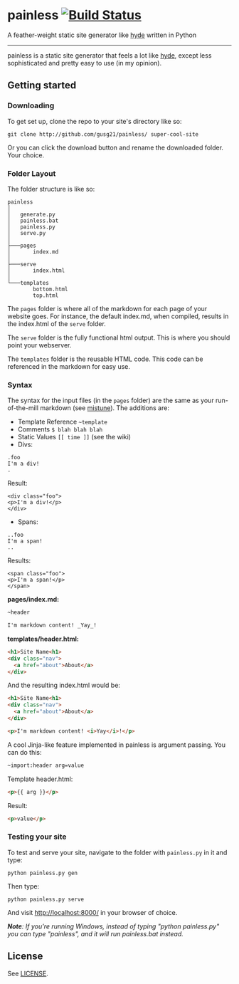 # painless [![Build Status](https://travis-ci.org/gusg21/painless.svg?branch=master)](https://travis-ci.org/gusg21/painless)
A feather-weight static site generator like [hyde][1] written in Python

*************************

painless is a static site generator that feels a lot like [hyde][1], except less sophisticated and pretty easy to use (in my opinion).

## Getting started

### Downloading

To get set up, clone the repo to your site's directory like so:

    git clone http://github.com/gusg21/painless/ super-cool-site

Or you can click the download button and rename the downloaded folder. Your choice.

### Folder Layout

The folder structure is like so:

```
painless
│
│   generate.py
│   painless.bat
│   painless.py
│   serve.py
│
├───pages
│       index.md
│
├───serve
│       index.html
│
└───templates
        bottom.html
        top.html
```

The `pages` folder is where all of the markdown for each page of your website goes. For instance, the default index.md, when compiled, results in the index.html of the `serve` folder.

The `serve` folder is the fully functional html output. This is where you should point your webserver.

The `templates` folder is the reusable HTML code. This code can be referenced in the markdown for easy use.

### Syntax

The syntax for the input files (in the `pages` folder) are the same as your run-of-the-mill markdown (see [mistune][3]). The additions are:

- Template Reference `~template`
- Comments `$ blah blah blah`
- Static Values `[[ time ]]` (see the wiki)
- Divs:

```
.foo
I'm a div!
.
  ```

  Result:

  ```
<div class="foo">
<p>I'm a div!</p>
</div>
  ```
- Spans:

```
..foo
I'm a span!
..
  ```

  Results:

  ```
<span class="foo">
<p>I'm a span!</p>
</span>
  ```

**pages/index.md:**
```markdown
~header

I'm markdown content! _Yay_!
```

**templates/header.html:**
```HTML
<h1>Site Name<h1>
<div class="nav">
  <a href="about">About</a>
</div>
```

And the resulting index.html would be:
```HTML
<h1>Site Name<h1>
<div class="nav">
  <a href="about">About</a>
</div>

<p>I'm markdown content! <i>Yay</i>!</p>
```

A cool Jinja-like feature implemented in painless is argument passing. You can do this:

```markdown
~import:header arg=value
```

Template header.html:
```HTML
<p>{{ arg }}</p>
```

Result:
```HTML
<p>value</p>
```

### Testing your site

To test and serve your site, navigate to the folder with `painless.py` in it and type:

    python painless.py gen

Then type:

    python painless.py serve

And visit <http://localhost:8000/> in your browser of choice.

_**Note**: If you're running Windows, instead of typing "python painless.py" you can type "painless", and it will run painless.bat instead._

## License

See [LICENSE][2].

[1]: http://hyde.github.io/
[2]: https://github.com/gusg21/painless/blob/master/LICENSE
[3]: http://github.com/lepture/mistune
